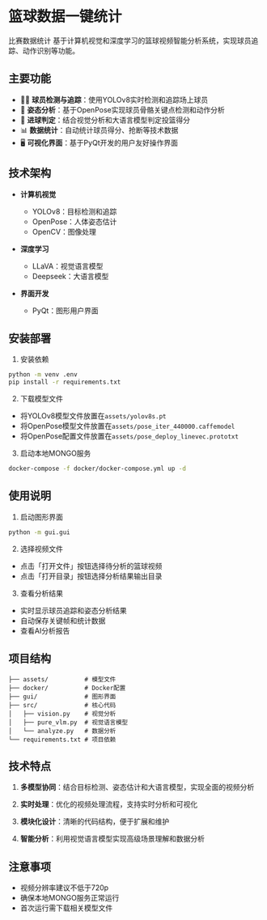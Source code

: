 # 篮球数据一键统计

比赛数据统计
基于计算机视觉和深度学习的篮球视频智能分析系统，实现球员追踪、动作识别等功能。

## 主要功能

- 🏃‍♂️ **球员检测与追踪**：使用YOLOv8实时检测和追踪场上球员
- 🎯 **姿态分析**：基于OpenPose实现球员骨骼关键点检测和动作分析
- 🏀 **进球判定**：结合视觉分析和大语言模型判定投篮得分
- 📊 **数据统计**：自动统计球员得分、抢断等技术数据
- 🖥️ **可视化界面**：基于PyQt开发的用户友好操作界面

## 技术架构

- **计算机视觉**
  - YOLOv8：目标检测和追踪
  - OpenPose：人体姿态估计
  - OpenCV：图像处理

- **深度学习**
  - LLaVA：视觉语言模型
  - Deepseek：大语言模型

- **界面开发**
  - PyQt：图形用户界面

## 安装部署

1. 安装依赖
```bash
python -m venv .env
pip install -r requirements.txt
```

2. 下载模型文件
- 将YOLOv8模型文件放置在`assets/yolov8s.pt`
- 将OpenPose模型文件放置在`assets/pose_iter_440000.caffemodel`
- 将OpenPose配置文件放置在`assets/pose_deploy_linevec.prototxt`

3. 启动本地MONGO服务
```bash
docker-compose -f docker/docker-compose.yml up -d
```

## 使用说明

1. 启动图形界面
```bash
python -m gui.gui
```

2. 选择视频文件
- 点击「打开文件」按钮选择待分析的篮球视频
- 点击「打开目录」按钮选择分析结果输出目录

3. 查看分析结果
- 实时显示球员追踪和姿态分析结果
- 自动保存关键帧和统计数据
- 查看AI分析报告

## 项目结构

```
├── assets/          # 模型文件
├── docker/          # Docker配置
├── gui/             # 图形界面
├── src/             # 核心代码
│   ├── vision.py    # 视觉分析
│   ├── pure_vlm.py  # 视觉语言模型
│   └── analyze.py   # 数据分析
└── requirements.txt # 项目依赖
```

## 技术特点

1. **多模型协同**：结合目标检测、姿态估计和大语言模型，实现全面的视频分析

2. **实时处理**：优化的视频处理流程，支持实时分析和可视化

3. **模块化设计**：清晰的代码结构，便于扩展和维护

4. **智能分析**：利用视觉语言模型实现高级场景理解和数据分析

## 注意事项

- 视频分辨率建议不低于720p
- 确保本地MONGO服务正常运行
- 首次运行需下载相关模型文件
